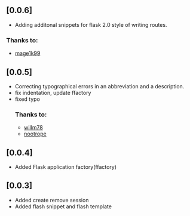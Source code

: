 ## [0.0.6]
- Adding additonal snippets for flask 2.0 style of writing routes.
### Thanks to:
  - [mage1k99](https://github.com/mage1k99)


## [0.0.5]
- Correcting typographical errors in an abbreviation and a description.
- fix indentation, update ffactory
- fixed typo
  ### Thanks to:
   - [willm78](https://github.com/willm78)
   - [nootrope](https://github.com/nootrope)
## [0.0.4]
- Added Flask application factory(ffactory)
## [0.0.3]
- Added create remove session 
- Added flash snippet and flash template
